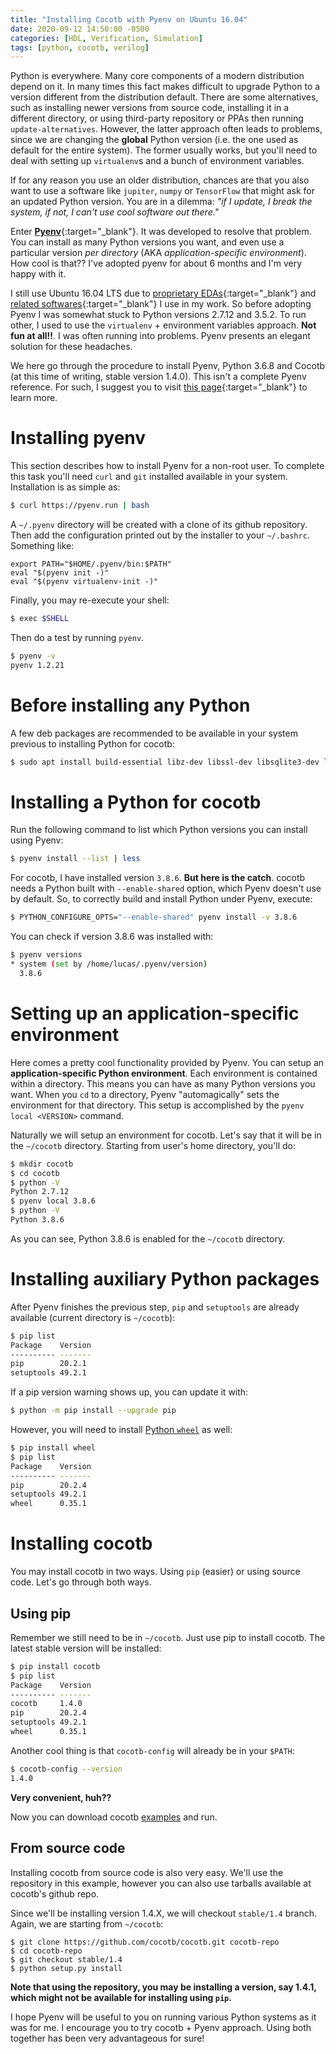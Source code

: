 ```yaml
---
title: "Installing Cocotb with Pyenv on Ubuntu 16.04"
date: 2020-09-12 14:50:00 -0500
categories: [HDL, Verification, Simulation]
tags: [python, cocotb, verilog]
---
```



Python is  everywhere. Many core components  of a modern distribution  depend on
it. In  many times  this fact  makes difficult  to upgrade  Python to  a version
different from the  distribution default.  There are some  alternatives, such as
installing  newer  versions from  source  code,  installing  it in  a  different
directory,   or   using   third-party    repository   or   PPAs   then   running
`update-alternatives`. However, the latter approach often leads  to problems, 
since we are changing the **global** Python version  (i.e. the one used as default for
the entire system). The former usually works, but you'll need to deal with
setting up `virtualenv`s and a bunch of environment variables.

If for any reason you use an older distribution, chances are that you also want to use a
software like `jupiter`, `numpy` or `TensorFlow` that might ask for an updated
Python version. You are in a dilemma: *"if I update, I break the system, if not,
I can't use cool software out there."*

Enter   [**Pyenv**](https://github.com/pyenv/pyenv){:target="_blank"}.  It   was
developed to resolve  that problem. You can install as  many Python versions you
want,   and   even    use   a   particular   version    *per   directory*   (AKA
_application-specific environment_).  How cool is  that?? I've adopted pyenv for
about 6 months and I'm very happy with it.

I still use Ubuntu 16.04 LTS due to
[proprietary EDAs](https://www.xilinx.com/products/design-tools/vivado.html){:target="_blank"}
and
[related softwares](https://www.xilinx.com/support/download/index.html/content/xilinx/en/downloadNav/embedded-design-tools.html){:target="_blank"} 
I  use in  my work.  So before  adopting Pyenv  I was  somewhat stuck  to Python
versions  2.7.12  and  3.5.2.   To  run  other,  I  used  to  use  the
`virtualenv` + environment variables approach. **Not fun at all!!**. I was often running
into problems.  Pyenv presents an elegant solution for these headaches.

We here go through the procedure to install Pyenv, Python 3.6.8 and Cocotb (at
this time of writing, stable version 1.4.0).
This isn't a complete Pyenv reference. For such, I suggest you to visit
[this page](https://realpython.com/intro-to-pyenv/){:target="_blank"} to learn more.


# Installing pyenv

This section describes how to install Pyenv for a non-root user.
To complete this task you'll need `curl` and `git` installed available in your system.
Installation is as simple as:

```bash
$ curl https://pyenv.run | bash
```

A `~/.pyenv` directory will be created with a clone of its github repository.
Then add the configuration printed out by the installer to your
`~/.bashrc`. Something like:

```
export PATH="$HOME/.pyenv/bin:$PATH"
eval "$(pyenv init -)"
eval "$(pyenv virtualenv-init -)"
```

Finally, you may re-execute your shell:

```bash
$ exec $SHELL
```

Then do a test by running `pyenv`.

```bash
$ pyenv -v
pyenv 1.2.21
```

# Before installing any Python

A few deb packages are recommended to be available in your system previous to
installing Python for cocotb:

```bash
$ sudo apt install build-essential libz-dev libssl-dev libsqlite3-dev libbz2-dev libreadline6-dev libffi-dev
```

# Installing a Python for cocotb

Run the following command to list which Python versions you can install using Pyenv:

```bash
$ pyenv install --list | less
```

For cocotb, I have installed version `3.8.6`.
**But here is the catch**. cocotb
needs a Python built with `--enable-shared` option, which Pyenv doesn't use by
default. So, to correctly build and install Python under Pyenv, execute:

```bash
$ PYTHON_CONFIGURE_OPTS="--enable-shared" pyenv install -v 3.8.6
```

You can check if version 3.8.6 was installed with:

```bash
$ pyenv versions
* system (set by /home/lucas/.pyenv/version)
  3.8.6
```

# Setting up an application-specific environment

Here comes a pretty cool functionality provided by Pyenv. You can setup an
**application-specific Python environment**. Each environment is contained within a
directory. This means you can have as many Python versions you
want. When you `cd` to a directory, Pyenv "automagically" sets the environment
for that directory. This setup is accomplished by the `pyenv local <VERSION>` command.

Naturally we will setup an environment for cocotb. Let's say that it will be in the
`~/cocotb` directory. Starting from user's home directory, you'll do:

```bash
$ mkdir cocotb
$ cd cocotb
$ python -V
Python 2.7.12
$ pyenv local 3.8.6
$ python -V
Python 3.8.6
```

As you can see, Python 3.8.6 is enabled for the `~/cocotb` directory.

# Installing auxiliary Python packages

After Pyenv finishes the previous step, `pip` and
 `setuptools` are already available (current directory is `~/cocotb`):

```bash
$ pip list
Package    Version
---------- -------
pip        20.2.1
setuptools 49.2.1
```

If a pip version warning shows up, you can update it with:

```bash
$ python -m pip install --upgrade pip
```

However, you will need to install [Python `wheel`](https://pythonwheels.com/) as well:

```bash
$ pip install wheel
$ pip list
Package    Version
---------- -------
pip        20.2.4
setuptools 49.2.1
wheel      0.35.1
```

# Installing cocotb

You may install cocotb in two ways. Using `pip` (easier) or using source
code. Let's go through both ways.

## Using pip

Remember we still need to be in `~/cocotb`. Just use pip to install cocotb.
The latest stable version will be installed:

```bash
$ pip install cocotb
$ pip list
Package    Version
---------- -------
cocotb     1.4.0
pip        20.2.4
setuptools 49.2.1
wheel      0.35.1
```

Another cool thing is that `cocotb-config` will already be in your `$PATH`:

```bash
$ cocotb-config --version
1.4.0
```

**Very convenient, huh??**

Now you can download cocotb [examples](https://github.com/cocotb/cocotb/tree/stable/1.4/examples) and run.

## From source code

Installing cocotb from source code is also very easy. We'll use the repository
in this example, however you can also use tarballs available at cocotb's github repo.

Since we'll be installing version 1.4.X, we will checkout `stable/1.4` branch.
Again, we are starting from `~/cocotb`:

```
$ git clone https://github.com/cocotb/cocotb.git cocotb-repo
$ cd cocotb-repo
$ git checkout stable/1.4
$ python setup.py install
```

**Note that using the repository, you may be installing a version, say 1.4.1,
  which might not be available for installing using `pip`.**
  

I hope Pyenv will be useful to you on running various Python systems as it was
for me. I encourage you to try cocotb + Pyenv approach. Using both together has been very
advantageous for sure!
